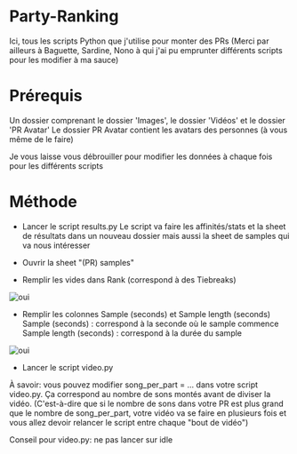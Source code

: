 # Party-Ranking
Ici, tous les scripts Python que j'utilise pour monter des PRs 
(Merci par ailleurs à Baguette, Sardine, Nono à qui j'ai pu emprunter différents scripts pour les modifier à ma sauce)

# Prérequis
Un dossier comprenant le dossier 'Images', le dossier 'Vidéos' et le dossier 'PR Avatar' 
Le dossier PR Avatar contient les avatars des personnes (à vous même de le faire)

Je vous laisse vous débrouiller pour modifier les données à chaque fois pour les différents scripts
# Méthode
- Lancer le script results.py
Le script va faire les affinités/stats et la sheet de résultats dans un nouveau dossier mais aussi la sheet de samples qui va nous intéresser 

- Ouvrir la sheet "(PR) samples"
 
- Remplir les vides dans Rank (correspond à des Tiebreaks)
  
![oui](https://cdn.discordapp.com/attachments/1209289359157891182/1209290298551836702/image.png?ex=660b4c5a&is=65f8d75a&hm=690a4d82d3ec2affbeec60c28884167711d84480357590ad1e1bab887616b475&)

- Remplir les colonnes Sample (seconds) et Sample length (seconds)
Sample (seconds) : correspond à la seconde où le sample commence
Sample length (seconds) : correspond à la durée du sample

![oui](https://cdn.discordapp.com/attachments/1209289359157891182/1209290697795182632/image.png?ex=660b4cb9&is=65f8d7b9&hm=93850edc926a8cd8161824887ac31dd7f6e82dff0ad53a5474c1daa55b689588&)

- Lancer le script video.py

À savoir: vous pouvez modifier song_per_part = ... dans votre script video.py. 
Ça correspond au nombre de sons montés avant de diviser la vidéo. (C'est-à-dire que si le nombre de sons dans votre PR est plus grand que le nombre de song_per_part, votre vidéo va se faire en plusieurs fois et vous allez devoir relancer le script entre chaque "bout de vidéo")

Conseil pour video.py: ne pas lancer sur idle
